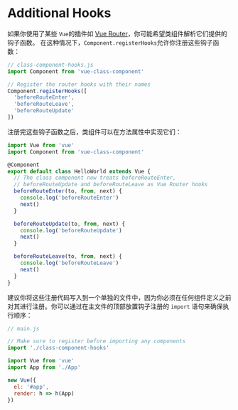 # Additional Hooks

如果你使用了某些 `Vue`的插件如 [Vue Router](https://router.vuejs.org/)，你可能希望类组件解析它们提供的钩子函数。 在这种情况下，`Component.registerHooks`允许你注册这些钩子函数：

```js
// class-component-hooks.js
import Component from 'vue-class-component'

// Register the router hooks with their names
Component.registerHooks([
  'beforeRouteEnter',
  'beforeRouteLeave',
  'beforeRouteUpdate'
])
```

注册完这些钩子函数之后，类组件可以在方法属性中实现它们：

```js
import Vue from 'vue'
import Component from 'vue-class-component'

@Component
export default class HelloWorld extends Vue {
  // The class component now treats beforeRouteEnter,
  // beforeRouteUpdate and beforeRouteLeave as Vue Router hooks
  beforeRouteEnter(to, from, next) {
    console.log('beforeRouteEnter')
    next()
  }

  beforeRouteUpdate(to, from, next) {
    console.log('beforeRouteUpdate')
    next()
  }

  beforeRouteLeave(to, from, next) {
    console.log('beforeRouteLeave')
    next()
  }
}
```

建议你将这些注册代码写入到一个单独的文件中，因为你必须在任何组件定义之前对其进行注册。你可以通过在主文件的顶部放置钩子注册的 `import` 语句来确保执行顺序：

```js
// main.js

// Make sure to register before importing any components
import './class-component-hooks'

import Vue from 'vue'
import App from './App'

new Vue({
  el: '#app',
  render: h => h(App)
})
```